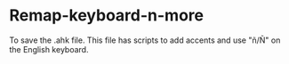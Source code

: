 # Remap-keyboard-n-more

To save the .ahk file. This file has scripts to add accents and use "ñ/Ñ" on the English keyboard.
